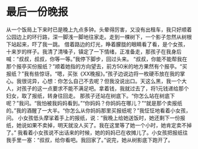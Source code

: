 # 最后一份晚报

从一个饭局上下来时已是晚上九点多钟。头晕得厉害，又没有出租车，我只好顺着公园边上的环行路，深一脚浅一脚地往家走。走到一棵树下，一个影子忽然从树根下站起来，吓了我一跳。 
借着路边的灯光，睁着朦胧的眼睛看了看，是个女孩，十来岁的样子。我清了清嗓子，镇定了一下情绪，正准备走，那孩子在我身后喊：“叔叔，叔叔，你等一等。”我停下脚步，回过头来。 
“叔叔，你能不能帮我在那个报亭买份报纸？”顺着她指的方向望去，前方50米的地方果然有个报亭。“买报纸？”我有些惊讶。“嗯，买张《XX晚报》。”孩子边说边将一枚硬币放在我的掌心。我很诧异，心想：你怎么自己不去呢？但我没说出口。天这么黑，我一个大人，对孩子的这一点要求不能不满足吧。拿着钱，我就过去了，将1元钱递给那个妇女，取了报纸，转身往回走。 
那孩子还站在树底下。“你怎么站在树底下呢？”我问。“我怕被我妈妈看到。”“你妈妈？你妈妈在哪儿？”“就是那个卖报纸的。”我的酒醒了一大半。“你怎么从你妈妈那里买报纸呢？”我怔怔地看着小女孩，问。 
小女孩低头摩挲着手上的报纸，说：“我晚上给她送饭时，她还剩下一份报纸，她说如果不卖掉，明天就没人买了。我在这里等了她一个小时，她肯定卖不掉了。” 
我看着小女孩说不出话来的时候，她的妈妈已在收摊儿了。小女孩把报纸往我手里一塞：“叔叔，给你看吧。我回家了。”说完，她从树影底下跑开了。
  